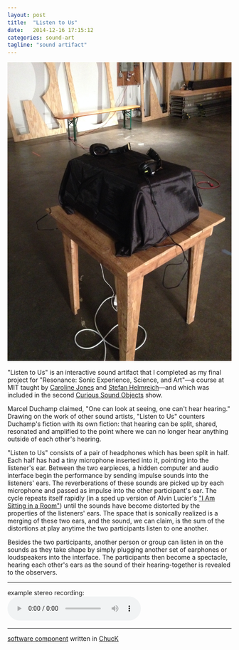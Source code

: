 ```yaml
---
layout: post
title:  "Listen to Us"
date:   2014-12-16 17:15:12
categories: sound-art
tagline: "sound artifact"
---
```

![](/assets/listenToUs.jpg)

"Listen to Us" is an interactive sound artifact that I completed as my final project for "Resonance: Sonic Experience, Science, and Art"—a course at MIT taught by [Caroline Jones](http://architecture.mit.edu/faculty/caroline-jones) and [Stefan Helmreich](http://web.mit.edu/anthropology/people/faculty/helmreich.html)—and which was included in the second [Curious Sound Objects](http://curioussoundobjects.com/) show.

Marcel Duchamp claimed, "One can look at seeing, one can't hear hearing." Drawing on the work of other sound artists, "Listen to Us" counters Duchamp's fiction with its own fiction: that hearing can be split, shared, resonated and amplified to the point where we can no longer hear anything outside of each other's hearing.

"Listen to Us" consists of a pair of headphones which has been split in half. Each half has had a tiny microphone inserted into it, pointing into the listener's ear. Between the two earpieces, a hidden computer and audio interface begin the performance by sending impulse sounds into the listeners' ears. The reverberations of these sounds are picked up by each microphone and passed as impulse into the other participant's ear. The cycle repeats itself rapidly (in a sped up version of Alvin Lucier's ["I Am Sitting in a Room"](https://en.wikipedia.org/wiki/I_Am_Sitting_in_a_Room)) until the sounds have become distorted by the properties of the listeners' ears. The space that is sonically realized is a merging of these two ears, and the sound, we can claim, is the sum of the distortions at play anytime the two participants listen to one another.

Besides the two participants, another person or group can listen in on the sounds as they take shape by simply plugging another set of earphones or loudspeakers into the interface. The participants then become a spectacle, hearing each other's ears as the sound of their hearing-together is revealed to the observers.

***


example stereo recording:
<br />
<audio controls="controls">
	<a href="/assets/listenToUsDemo.wav">listenToUsDemo.wav</a>
	<source src="/assets/listenToUsDemo.wav" type="audio/wav">
</audio>
<hr />

[software component](/assets/ListenToUs.ck) written in [ChucK](http://chuck.stanford.edu/)
